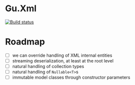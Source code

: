 # Gu.Xml

[![Build status](https://ci.appveyor.com/api/projects/status/m3b1yj38ke9odxfd/branch/master?svg=true)](https://ci.appveyor.com/project/JohanLarsson/gu-xml/branch/master)

# Roadmap

- [ ] we can override handling of XML internal entities
- [ ] streaming deserialization, at least at the root level
- [ ] natural handling of collection types
- [ ] natural handling of `Nullable<T>`s
- [ ] immutable model classes through constructor parameters
